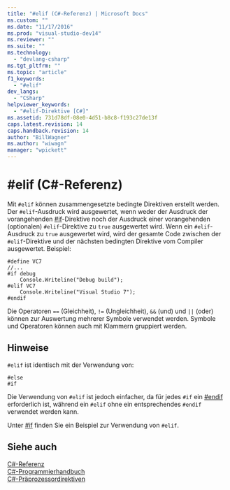 ```yaml
---
title: "#elif (C#-Referenz) | Microsoft Docs"
ms.custom: ""
ms.date: "11/17/2016"
ms.prod: "visual-studio-dev14"
ms.reviewer: ""
ms.suite: ""
ms.technology: 
  - "devlang-csharp"
ms.tgt_pltfrm: ""
ms.topic: "article"
f1_keywords: 
  - "#elif"
dev_langs: 
  - "CSharp"
helpviewer_keywords: 
  - "#elif-Direktive [C#]"
ms.assetid: 731d78df-08e0-4d51-b8c8-f193c27de13f
caps.latest.revision: 14
caps.handback.revision: 14
author: "BillWagner"
ms.author: "wiwagn"
manager: "wpickett"
---
```

# #elif (C#-Referenz)
Mit `#elif` können zusammengesetzte bedingte Direktiven erstellt werden.  Der `#elif`\-Ausdruck wird ausgewertet, wenn weder der Ausdruck der vorangehenden [\#if](../../../csharp/language-reference/preprocessor-directives/preprocessor-if.md)\-Direktive noch der Ausdruck einer vorangehenden \(optionalen\) `#elif`\-Direktive zu `true` ausgewertet wird.  Wenn ein `#elif`\-Ausdruck zu `true` ausgewertet wird, wird der gesamte Code zwischen der `#elif`\-Direktive und der nächsten bedingten Direktive vom Compiler ausgewertet.  Beispiel:  
  
```  
#define VC7  
//...  
#if debug  
    Console.Writeline("Debug build");  
#elif VC7  
    Console.Writeline("Visual Studio 7");  
#endif  
```  
  
 Die Operatoren `==` \(Gleichheit\), `!=` \(Ungleichheit\), `&&` \(und\) und `||` \(oder\) können zur Auswertung mehrerer Symbole verwendet werden.  Symbole und Operatoren können auch mit Klammern gruppiert werden.  
  
## Hinweise  
 `#elif` ist identisch mit der Verwendung von:  
  
```  
#else  
#if  
```  
  
 Die Verwendung von `#elif` ist jedoch einfacher, da für jedes `#if` ein [\#endif](../../../csharp/language-reference/preprocessor-directives/preprocessor-endif.md) erforderlich ist, während ein `#elif` ohne ein entsprechendes `#endif` verwendet werden kann.  
  
 Unter [\#if](../../../csharp/language-reference/preprocessor-directives/preprocessor-if.md) finden Sie ein Beispiel zur Verwendung von `#elif`.  
  
## Siehe auch  
 [C\#\-Referenz](../../../csharp/language-reference/index.md)   
 [C\#\-Programmierhandbuch](../../../csharp/programming-guide/index.md)   
 [C\#\-Präprozessordirektiven](../../../csharp/language-reference/preprocessor-directives/index.md)